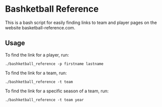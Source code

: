 # Bashketball Reference
This is a bash script for easily finding links to team and player pages on the website basketball-reference.com.

## Usage
To find the link for a player, run:

`./bashketball_reference -p firstname lastname`

To find the link for a team, run:

`./bashketball_reference -t team`

To find the link for a specific season of a team, run:

`./bashketball_reference -t team year`
